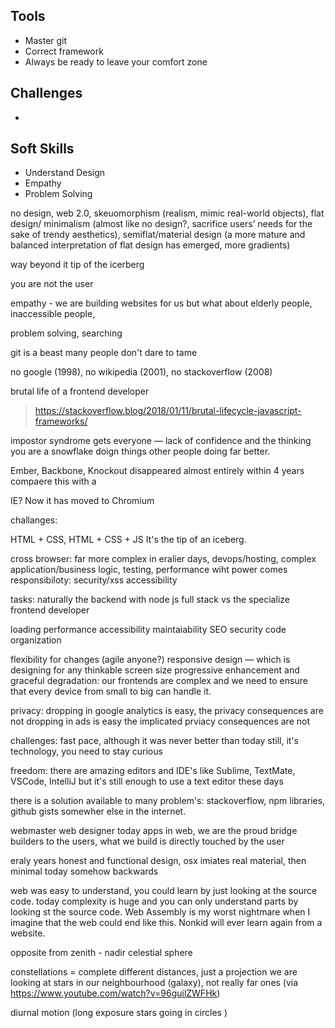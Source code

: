 ## Tools
+ Master git
+ Correct framework
+ Always be ready to leave your comfort zone

## Challenges
+ 

## Soft Skills
+ Understand Design
+ Empathy
+ Problem Solving




no design, web 2.0, skeuomorphism (realism, mimic real-world objects), flat design/ minimalism (almost like no design?, sacrifice users’ needs for the sake of trendy aesthetics), semiflat/material design (a more mature and balanced interpretation of flat design has emerged, more gradients)


way beyond it
tip of the icerberg


you are not the user

empathy - we are building websites for us
but what about elderly people, inaccessible people,

problem solving, searching

git is a beast many people don't dare to tame


no google (1998), no wikipedia (2001), no stackoverflow (2008)

brutal life of a frontend developer
> https://stackoverflow.blog/2018/01/11/brutal-lifecycle-javascript-frameworks/

impostor syndrome gets everyone — lack of confidence and the thinking
you are a snowflake doign things other people doing far better.


Ember, Backbone, Knockout
disappeared almost entirely within 4 years
compaere this with a 


IE?
Now it has moved to Chromium



challanges:

HTML + CSS, HTML + CSS + JS
It's the tip of an iceberg.


cross browser: far more complex in eralier days,
devops/hosting, complex application/business logic, testing, performance
wiht power comes responsibiloty: security/xss
accessibility

tasks:
naturally the backend with node js
full stack vs the specialize frontend developer


loading performance
accessibility
maintaiability
SEO
security
code organization

flexibility for changes (agile anyone?)
responsive design — which is designing for any thinkable screen size
progressive enhancement and graceful degradation:
our frontends are complex and we need to ensure that every device from small to big can handle it.



privacy:
dropping in google analytics is easy, the privacy consequences are not
dropping in ads is easy the implicated prviacy consequences are not


challenges:
fast pace, although it was never better than today
still, it's technology, you need to stay curious

freedom:
there are amazing editors and IDE's like Sublime, TextMate, VSCode, IntelliJ
but it's still enough to use a text editor these days

there is a solution available to many problem's:
stackoverflow, npm libraries, github gists somewher else in the internet.


webmaster web designer today apps in web, 
we are the proud bridge builders to the users, 
what we build is directly touched by the user

eraly years honest and functional design, osx imiates real material, then minimal  today somehow backwards

web was easy to understand, you could learn by just looking at the source code. today complexity is huge and you can only understand parts by looking st the source code. Web Assembly is my worst nightmare when I imagine that the web could end like this. Nonkid will ever learn again from a website.



opposite from zenith - nadir
celestial sphere

constellations = complete different distances, just a projection
we are looking at stars in our neighbourhood (galaxy), not really far ones
(via https://www.youtube.com/watch?v=96guilZWFHk)

diurnal motion (long exposure stars going in circles )